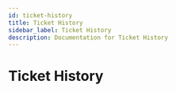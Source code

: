 ```yaml
---
id: ticket-history
title: Ticket History
sidebar_label: Ticket History
description: Documentation for Ticket History
---
```


# Ticket History
